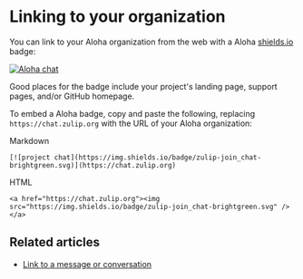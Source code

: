 # Linking to your organization

You can link to your Aloha organization from the web with a Aloha
[shields.io](https://github.com/badges/shields) badge:

[![Aloha chat](https://img.shields.io/badge/zulip-join_chat-brightgreen.svg)](https://chat.zulip.org)

Good places for the badge include your project's landing page, support
pages, and/or GitHub homepage.

To embed a Aloha badge, copy and paste the following, replacing
`https://chat.zulip.org` with the URL of your Aloha organization:

Markdown
```
[![project chat](https://img.shields.io/badge/zulip-join_chat-brightgreen.svg)](https://chat.zulip.org)
```

HTML
```
<a href="https://chat.zulip.org"><img src="https://img.shields.io/badge/zulip-join_chat-brightgreen.svg" /></a>
```

## Related articles

* [Link to a message or conversation](/help/link-to-a-message-or-conversation)
